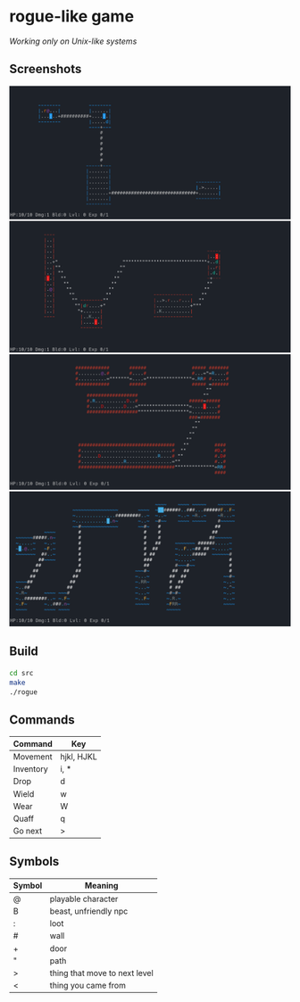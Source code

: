 rogue-like game
===============

*Working only on Unix-like systems*

## Screenshots

![First level](img/1lvl.png)
![Second level](img/2lvl.png)
![Third level](img/3lvl.png)
![Fourth level](img/4lvl.png)

## Build

``` bash
cd src
make
./rogue
```

## Commands

| Command | Key |
|---|---|
| Movement  | hjkl, HJKL |
| Inventory | i, * |
| Drop      | d |
| Wield     | w |
| Wear      | W |
| Quaff     | q |
| Go next   | > |

## Symbols

| Symbol | Meaning |
|---|---|
| @ | playable character |
| B | beast, unfriendly npc |
| : | loot |
| # | wall |
| + | door |
| " | path |
| > | thing that move to next level |
| < | thing you came from |
